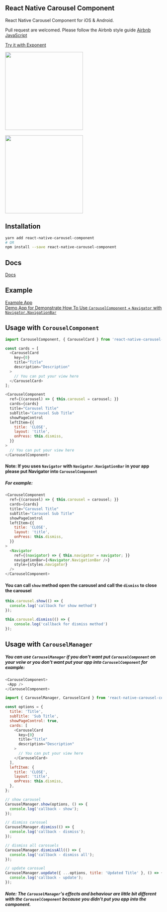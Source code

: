 ## React Native Carousel Component
React Native Carousel Component for iOS & Android.

Pull request are welcomed. Please follow the Airbnb style guide [Airbnb JavaScript](https://github.com/airbnb/javascript)


[Try it with Exponent](https://exp.host/@jacklam718/carousel-demo)

<img src="https://jacklam718.github.io/react-native-carousel-component/assets/carousel-component.gif" width="250">
<br>
<br>
<img src="https://jacklam718.github.io/react-native-carousel-component/assets/carousel-screenshot.png" width="250">

## Installation
```bash
yarn add react-native-carousel-component
# OR
npm install --save react-native-carousel-component
```

## Docs
[Docs](https://github.com/jacklam718/react-native-carousel-component/tree/master/docs/README.md)

## Example
[Example App](https://github.com/jacklam718/react-native-carousel-component/blob/master/carousel-example/CarouselExample.js)
<br />
[Demo App for Demonstrate How To Use `CarouselComponent` +
`Navigator` with `Navigator.NavigationBar` ](https://github.com/jacklam718/react-native-carousel-component/blob/master/carousel-demo/src/CarouselDemo.js)


## Usage with `CorouselComponent`
```javascript
import CarouselComponent, { CarouselCard } from 'react-native-carousel-component';

const cards = [
  <CarouselCard
    key={0}
    title="Title"
    description="Description"
  >
    // You can put your view here
  </CarouselCard>
];

<CarouselComponent
  ref={(carousel) => { this.carousel = carousel; }}
  cards={cards}
  title="Carousel Title"
  subTitle="Carousel Sub Title"
  showPageControl
  leftItem={{
    title: 'CLOSE',
    layout: 'title',
    onPress: this.dismiss,
  }}
>
  // You can put your view here
</CarouselComponent>
```

#### Note: If you uses `Navigator` with `Navigator.NavigationBar` in your app please put Navigator into `CarouselComponent`

##### For example:
```javascript
<CarouselComponent
  ref={(carousel) => { this.carousel = carousel; }}
  cards={cards}
  title="Carousel Title"
  subTitle="Carousel Sub Title"
  showPageControl
  leftItem={{
    title: 'CLOSE',
    layout: 'title',
    onPress: this.dismiss,
  }}
>
  <Navigator
    ref={(navigator) => { this.navigator = navigator; }}
    navigationBar={<Navigator.NavigationBar />}
    style={styles.navigator}
  />
</CarouselComponent>
```

#### You can call `show` method open the carousel and call the `dismiss` to close the carousel
```javascript
this.carousel.show(() => {
  console.log('callback for show method')
});

this.carousel.dismiss(() => {
    console.log('callback for dismiss method')
});
```


## Usage with `CarouselManager`
##### You can use `CarouselManager` if you don't want put `CarouselComponent` on your veiw or you don't want put your app into `CarouselComponent` for example:
```javascript
<CarouselComponent>
 <App />
</CarouselComponent>
```

```javascript
import { CarouselManager, CarouselCard } from 'react-native-carousel-component';

const options = {
  title: 'Title',
  subTitle: 'Sub Title',
  showPageControl: true,
  cards: [
    <CarouselCard
      key={0}
      title="Title"
      description="Description"
    >
      // You can put your view here
    </CarouselCard>  
  ],
  leftItem: {
    title: 'CLOSE',
    layout: 'title',
    onPress: this.dismiss,
  },
};

// show carousel
CarouselManager.show(options, () => {
  console.log('callback - show');
});

// dismiss carosuel
CarouselManager.dismiss(() => {
  console.log('callback - dismiss');
});

// dismiss all carosuels
CarouselManager.dismissAll(() => {
  console.log('callback - dismiss all');
});

// update carosuel
CarouselManager.uopdate({ ...options, title: 'Updated Title' }, () => {
  console.log('callback - update');
});
```

##### Note: The `CarouselManager`'s effects and behaviour are little bit different with the `CarouselComponent` because you didn't put you app into the component.
